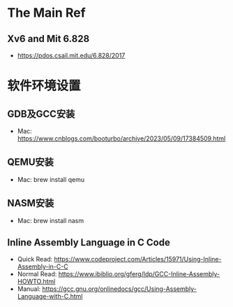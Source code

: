 # The Main Ref  
## Xv6 and Mit 6.828 
- https://pdos.csail.mit.edu/6.828/2017  

# 软件环境设置  
## GDB及GCC安装  
- Mac: https://www.cnblogs.com/booturbo/archive/2023/05/09/17384509.html  

## QEMU安装  
- Mac: brew install qemu  

## NASM安装  
- Mac: brew install nasm  

## Inline Assembly Language in C Code  
- Quick Read: https://www.codeproject.com/Articles/15971/Using-Inline-Assembly-in-C-C  
- Normal Read: https://www.ibiblio.org/gferg/ldp/GCC-Inline-Assembly-HOWTO.html  
- Manual: https://gcc.gnu.org/onlinedocs/gcc/Using-Assembly-Language-with-C.html  
